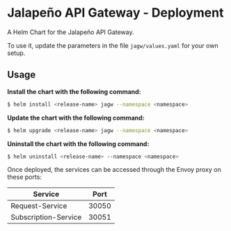 # Jalapeño API Gateway - Deployment
A Helm Chart for the Jalapeño API Gateway.

To use it, update the parameters in the file `jagw/values.yaml` for your own setup.

## Usage

**Install the chart with the following command:**

```bash
$ helm install <release-name> jagw --namespace <namespace>
```
**Update the chart with the following command:**
```bash
$ helm upgrade <release-name> jagw --namespace <namespace>
```
**Uninstall the chart with the following command:**

```bash
$ helm uninstall <release-name> --namespace <namespace>
```

Once deployed, the services can be accessed through the Envoy proxy on these ports:

Service | Port
--- | ---
Request-Service | 30050
Subscription-Service | 30051
